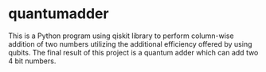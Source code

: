 # quantumadder
This is a Python program using qiskit library to perform column-wise addition of two numbers utilizing the additional efficiency offered by using qubits. The final result of this project is a quantum adder which can add two 4 bit numbers.
